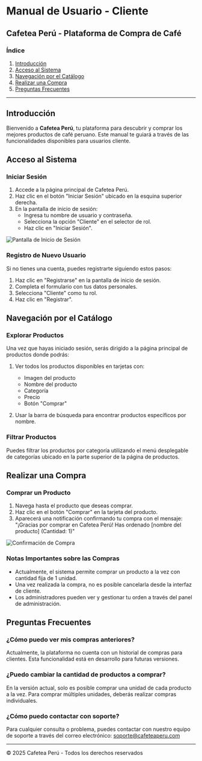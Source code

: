 # Manual de Usuario - Cliente

## Cafetea Perú - Plataforma de Compra de Café

### Índice
1. [Introducción](#introducción)
2. [Acceso al Sistema](#acceso-al-sistema)
3. [Navegación por el Catálogo](#navegación-por-el-catálogo)
4. [Realizar una Compra](#realizar-una-compra)
5. [Preguntas Frecuentes](#preguntas-frecuentes)

---

## Introducción

Bienvenido a **Cafetea Perú**, tu plataforma para descubrir y comprar los mejores productos de café peruano. Este manual te guiará a través de las funcionalidades disponibles para usuarios cliente.

## Acceso al Sistema

### Iniciar Sesión

1. Accede a la página principal de Cafetea Perú.
2. Haz clic en el botón "Iniciar Sesión" ubicado en la esquina superior derecha.
3. En la pantalla de inicio de sesión:
   - Ingresa tu nombre de usuario y contraseña.
   - Selecciona la opción "Cliente" en el selector de rol.
   - Haz clic en "Iniciar Sesión".

![Pantalla de Inicio de Sesión](./imagenes/login-cliente.png)

### Registro de Nuevo Usuario

Si no tienes una cuenta, puedes registrarte siguiendo estos pasos:

1. Haz clic en "Registrarse" en la pantalla de inicio de sesión.
2. Completa el formulario con tus datos personales.
3. Selecciona "Cliente" como tu rol.
4. Haz clic en "Registrar".

## Navegación por el Catálogo

### Explorar Productos

Una vez que hayas iniciado sesión, serás dirigido a la página principal de productos donde podrás:

1. Ver todos los productos disponibles en tarjetas con:
   - Imagen del producto
   - Nombre del producto
   - Categoría
   - Precio
   - Botón "Comprar"

2. Usar la barra de búsqueda para encontrar productos específicos por nombre.

### Filtrar Productos

Puedes filtrar los productos por categoría utilizando el menú desplegable de categorías ubicado en la parte superior de la página de productos.

## Realizar una Compra

### Comprar un Producto

1. Navega hasta el producto que deseas comprar.
2. Haz clic en el botón "Comprar" en la tarjeta del producto.
3. Aparecerá una notificación confirmando tu compra con el mensaje:
   "¡Gracias por comprar en Cafetea Perú! Has ordenado [nombre del producto] (Cantidad: 1)"

![Confirmación de Compra](./imagenes/confirmacion-compra.png)

### Notas Importantes sobre las Compras

- Actualmente, el sistema permite comprar un producto a la vez con cantidad fija de 1 unidad.
- Una vez realizada la compra, no es posible cancelarla desde la interfaz de cliente.
- Los administradores pueden ver y gestionar tu orden a través del panel de administración.

## Preguntas Frecuentes

### ¿Cómo puedo ver mis compras anteriores?
Actualmente, la plataforma no cuenta con un historial de compras para clientes. Esta funcionalidad está en desarrollo para futuras versiones.

### ¿Puedo cambiar la cantidad de productos a comprar?
En la versión actual, solo es posible comprar una unidad de cada producto a la vez. Para comprar múltiples unidades, deberás realizar compras individuales.

### ¿Cómo puedo contactar con soporte?
Para cualquier consulta o problema, puedes contactar con nuestro equipo de soporte a través del correo electrónico: soporte@cafeteaperu.com

---

© 2025 Cafetea Perú - Todos los derechos reservados
